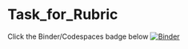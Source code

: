 # Task_for_Rubric

Click the Binder/Codespaces badge below
[![Binder](https://mybinder.org/badge_logo.svg)](https://mybinder.org/v2/gh/irene-crepax/Task_for_Rubric/HEAD?urlpath=lab)
